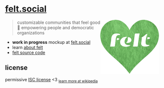 # [felt.social](https://felt.social)

[<img src="static/logo-heart.png" align="right" width="192" height="178">](https://felt.social)

> customizable communities that feel good 💚
> empowering people and democratic organizations

- **work in progress** mockup at [felt.social](https://felt.social)
- learn [about felt](https://felt.dev/about)
- [felt source code](https://github.com/feltcoop/felt)

## license

permissive [ISC license](license) <3
<sub>[learn more at wikipedia](https://en.wikipedia.org/wiki/ISC_license)</sub>
